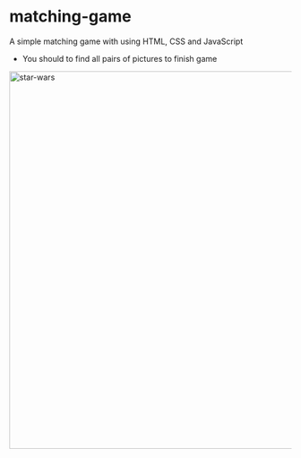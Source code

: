 # matching-game

A simple matching game with using HTML, CSS and JavaScript

- You should to find all pairs of pictures to finish game


<img width="674" alt="star-wars" src="https://user-images.githubusercontent.com/106096505/225875863-7c8847a4-a9fa-4fa0-98c5-7c8a0bacb24a.png">




